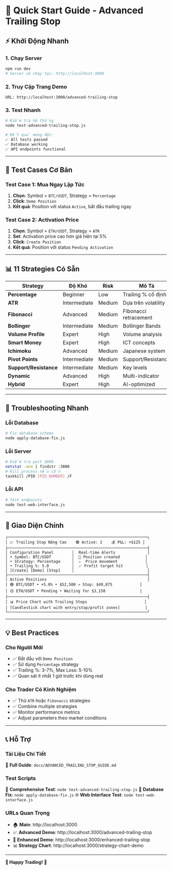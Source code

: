 # 🚀 Quick Start Guide - Advanced Trailing Stop

## ⚡ Khởi Động Nhanh

### 1. Chạy Server
```bash
npm run dev
# Server sẽ chạy tại: http://localhost:3000
```

### 2. Truy Cập Trang Demo
```
URL: http://localhost:3000/advanced-trailing-stop
```

### 3. Test Nhanh
```bash
# Kiểm tra hệ thống
node test-advanced-trailing-stop.js

# Kết quả mong đợi:
✅ All tests passed
✅ Database working
✅ API endpoints functional
```

---

## 🎯 Test Cases Cơ Bản

### Test Case 1: Mua Ngay Lập Tức
1. **Chọn**: Symbol = `BTC/USDT`, Strategy = `Percentage`
2. **Click**: `Demo Position`
3. **Kết quả**: Position với status `Active`, bắt đầu trailing ngay

### Test Case 2: Activation Price  
1. **Chọn**: Symbol = `ETH/USDT`, Strategy = `ATR`
2. **Set**: Activation price cao hơn giá hiện tại 5%
3. **Click**: `Create Position`
4. **Kết quả**: Position với status `Pending Activation`

---

## 📊 11 Strategies Có Sẵn

| Strategy | Độ Khó | Risk | Mô Tả |
|----------|--------|------|-------|
| **Percentage** | Beginner | Low | Trailing % cố định |
| **ATR** | Intermediate | Medium | Dựa trên volatility |
| **Fibonacci** | Advanced | Medium | Fibonacci retracement |
| **Bollinger** | Intermediate | Medium | Bollinger Bands |
| **Volume Profile** | Expert | High | Volume analysis |
| **Smart Money** | Expert | High | ICT concepts |
| **Ichimoku** | Advanced | Medium | Japanese system |
| **Pivot Points** | Intermediate | Medium | Support/Resistance |
| **Support/Resistance** | Intermediate | Medium | Key levels |
| **Dynamic** | Advanced | High | Multi-indicator |
| **Hybrid** | Expert | High | AI-optimized |

---

## 🔧 Troubleshooting Nhanh

### Lỗi Database
```bash
# Fix database schema
node apply-database-fix.js
```

### Lỗi Server
```bash
# Kiểm tra port 3000
netstat -ano | findstr :3000
# Kill process nếu cần
taskkill /PID [PID_NUMBER] /F
```

### Lỗi API
```bash
# Test endpoints
node test-web-interface.js
```

---

## 📱 Giao Diện Chính

```
┌─────────────────────────────────────────────────────────────┐
│ 📈 Trailing Stop Nâng Cao    🟢 Active: 2    💰 P&L: +$125 │
├─────────────────────────────────────────────────────────────┤
│ Configuration Panel        │  Real-time Alerts              │
│ • Symbol: BTC/USDT         │  🔔 Position created           │
│ • Strategy: Percentage     │  ⚠️  Price movement            │
│ • Trailing %: 5.0          │  ✅ Profit target hit          │
│ [Create] [Demo] [Stop]     │                                │
├─────────────────────────────────────────────────────────────┤
│ Active Positions                                            │
│ 🟢 BTC/USDT • +5.0% • $52,500 → Stop: $49,875            │
│ 🟡 ETH/USDT • Pending • Waiting for $3,150               │
├─────────────────────────────────────────────────────────────┤
│ 📊 Price Chart with Trailing Stops                         │
│ [Candlestick chart with entry/stop/profit zones]           │
└─────────────────────────────────────────────────────────────┘
```

---

## 💡 Best Practices

### Cho Người Mới
- ✅ Bắt đầu với `Demo Position`
- ✅ Sử dụng `Percentage` strategy
- ✅ Trailing %: 3-7%, Max Loss: 5-10%
- ✅ Quan sát ít nhất 1 giờ trước khi dùng real

### Cho Trader Có Kinh Nghiệm  
- ✅ Thử `ATR` hoặc `Fibonacci` strategies
- ✅ Combine multiple strategies
- ✅ Monitor performance metrics
- ✅ Adjust parameters theo market conditions

---

## 📞 Hỗ Trợ

### Tài Liệu Chi Tiết
📖 **Full Guide**: `docs/ADVANCED_TRAILING_STOP_GUIDE.md`

### Test Scripts
🧪 **Comprehensive Test**: `node test-advanced-trailing-stop.js`
🔧 **Database Fix**: `node apply-database-fix.js`
🌐 **Web Interface Test**: `node test-web-interface.js`

### URLs Quan Trọng
- 🏠 **Main**: http://localhost:3000
- 📈 **Advanced Demo**: http://localhost:3000/advanced-trailing-stop
- 🚀 **Enhanced Demo**: http://localhost:3000/enhanced-trailing-stop
- 📊 **Strategy Chart**: http://localhost:3000/strategy-chart-demo

---

**🎉 Happy Trading! 🚀**
